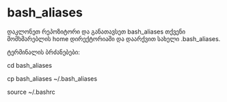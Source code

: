 # bash_aliases

დაკლონეთ რეპოზიტორი და განათავსეთ bash_aliases თქვენი მომხმარებლის home დირექტორიაში და დაარქვით სახელი .bash_aliases.

ტერმინალის ბრძანებები:

cd bash_aliases

cp bash_aliases ~/.bash_aliases

source ~/.bashrc
